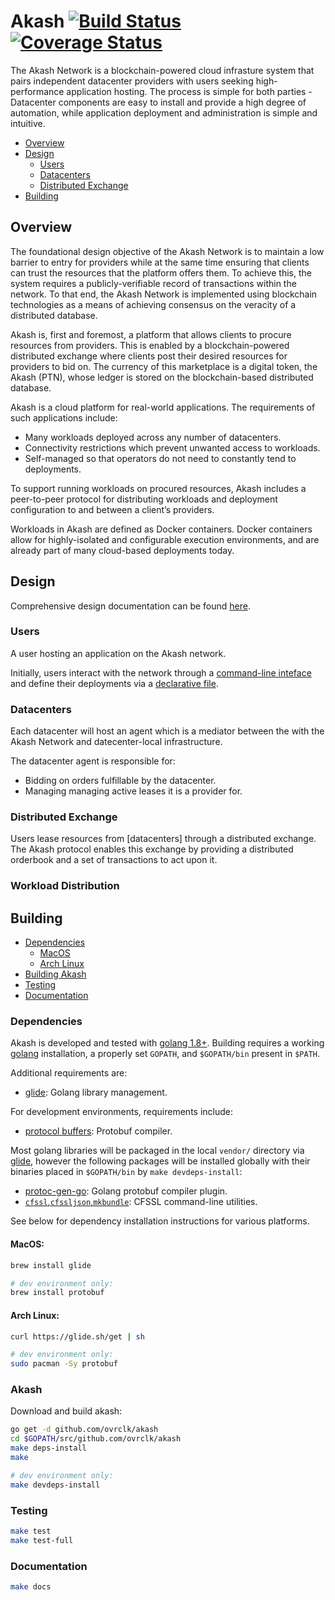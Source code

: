 # Akash [![Build Status](https://travis-ci.com/ovrclk/akash.svg?token=xMx9pPujMteGc5JpGjzX&branch=master-update)](https://travis-ci.com/ovrclk/akash) [![Coverage Status](https://coveralls.io/repos/github/ovrclk/akash/badge.svg?t=Mv99a5)](https://coveralls.io/github/ovrclk/akash)

The Akash Network is a blockchain-powered cloud infrasture system that pairs independent datacenter providers with users seeking high-performance application hosting.  The process is simple for both parties - Datacenter components are easy to install and provide a high degree of automation, while application deployment and administration is simple and intuitive.

* [Overview](#overview)
* [Design](#design)
  * [Users](#users)
  * [Datacenters](#datacenters)
  * [Distributed Exchange](#distributed-exchange)
* [Building](#building)

## Overview

The foundational design objective of the Akash Network is to maintain a low barrier to entry for
providers while at the same time ensuring that clients can trust the resources that the platform
offers them.  To achieve this, the system requires a publicly-verifiable record of transactions
within the network.  To that end, the Akash Network is implemented using blockchain technologies as
a means of achieving consensus on the veracity of a distributed database.

Akash is, first and foremost, a platform that allows clients to procure resources from providers.
This is enabled by a blockchain-powered distributed exchange where clients post their desired
resources for providers to bid on.  The currency of this marketplace is a digital token, the Akash
(PTN), whose ledger is stored on the blockchain-based distributed database.

Akash is a cloud platform for real-world applications. The requirements of such applications
include:

* Many workloads deployed across any number of datacenters.
* Connectivity restrictions which prevent unwanted access to workloads.
* Self-managed so that operators do not need to constantly tend to deployments.

To support running workloads on procured resources, Akash includes a peer-to-peer protocol for
distributing workloads and deployment configuration to and between a client’s providers.

Workloads in Akash are defined as Docker containers.  Docker containers allow for highly-isolated
and configurable execution environments, and are already part of many cloud-based deployments today.

## Design

Comprehensive design documentation can be found [here](_docs/design.md).

### Users

A user hosting an application on the Akash network.

Initially, users interact with the network through a [command-line inteface](_docs/akash-cli.md) and define their deployments via a [declarative file](_docs/sdl.md).

### Datacenters

Each datacenter will host an agent which is a mediator between the with the Akash Network and datecenter-local infrastructure.

The datacenter agent is responsible for:

* Bidding on orders fulfillable by the datacenter.
* Managing managing active leases it is a provider for.

### Distributed Exchange

Users lease resources from [datacenters] through a distributed exchange.  The Akash protocol enables this exchange by providing a distributed
orderbook and a set of transactions to act upon it.

### Workload Distribution

## Building

 * [Dependencies](#dependencies)
   * [MacOS](#macos)
   * [Arch Linux](#arch-linux)
 * [Building Akash](#akash-1)
 * [Testing](#testing)
 * [Documentation](#documentation)

### Dependencies

 Akash is developed and tested with [golang 1.8+](https://golang.org/).  Building requires a working [golang](https://golang.org/) installation, a properly set `GOPATH`, and `$GOPATH/bin` present in `$PATH`.

 Additional requirements are:

 * [glide](https://github.com/Masterminds/glide): Golang library management.

For development environments, requirements include:

 * [protocol buffers](https://developers.google.com/protocol-buffers/): Protobuf compiler.

 Most golang libraries will be packaged in the local `vendor/` directory via [glide](https://github.com/Masterminds/glide), however the following packages will
 be installed globally with their binaries placed in `$GOPATH/bin` by `make devdeps-install`:

 * [protoc-gen-go](https://github.com/golang/protobuf): Golang protobuf compiler plugin.
 * [`cfssl`,`cfssljson`,`mkbundle`](https://github.com/cloudflare/cfssl): CFSSL command-line utilities.

 See below for dependency installation instructions for various platforms.

#### MacOS:

```sh
brew install glide

# dev environment only:
brew install protobuf
```

#### Arch Linux:

```sh
curl https://glide.sh/get | sh

# dev environment only:
sudo pacman -Sy protobuf
```

### Akash

Download and build akash:

```sh
go get -d github.com/ovrclk/akash
cd $GOPATH/src/github.com/ovrclk/akash
make deps-install
make

# dev environment only:
make devdeps-install
```

### Testing

```sh
make test
make test-full
```

### Documentation

```sh
make docs
```
